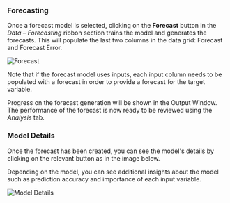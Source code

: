 


### Forecasting

Once a forecast model is selected, clicking on the **Forecast** button in the *Data – Forecasting* ribbon section trains the model and generates the forecasts.  This will populate the last two columns in the data grid: Forecast and Forecast Error.

![Forecast](imgs/Forecasting_Forecast.png)

Note that if the forecast model uses inputs, each input column needs to be populated with a forecast in order to provide a forecast for the target variable.

Progress on the forecast generation will be shown in the Output Window.  The performance of the forecast is now ready to be reviewed using the *Analysis* tab.


### Model Details

Once the forecast has been created, you can see the model's details by clicking on the relevant button as in the image below.

Depending on the model, you can see additional insights about the model such as prediction accuracy and importance of each input variable.

![Model Details](imgs/Forecasting_ModelDetails.png)
